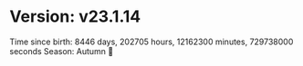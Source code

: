 # Version: v23.1.14
Time since birth: 8446 days, 202705 hours, 12162300 minutes, 729738000 seconds
Season: Autumn 🍁
